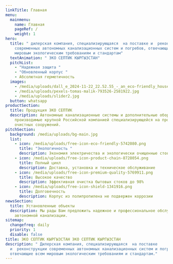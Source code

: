 ```yaml
---
linkTitle: Главная
menu:
  mainmenu:
    name: Главная
    pageRef: /
    weight: 1
hero:
  title: " дилерская компания, специализирующаяся  на поставке и  реконструкции
    современных автономных канализационных систем и погребов, отвечающие всем
    мировым экологическим требованиям и стандартам"
  textAnimation: " ЭКО СЕПТИК КЫРГЫЗСТАН"
  pitchList:
    - "Надежная защита "
    - "Обновленный корпус "
    - Абсолютная герметичность
  images:
    - /media/uploads/dall_e_2024-11-22_22.52.55_-_an_eco-friendly_house_situated_in_a_green_lush_environment._the_house_is_modern_with_sustainable_architectural_design_featuring_solar_panels_on_the_.webp
    - /media/uploads/pexels-tomas-malik-793526-2581922.jpg
    - /media/uploads/slider2.jpg
  button: whatsapp
productSection:
  title: Продукция ЭКО СЕПТИК
  description: Автономные канализационные системы и дополнительные оборудования,
    производимые крупной Российской компанией специализирующейся на производстве
    очистных сооружений.
pitchSection:
  background: /media/uploads/bg-main.jpg
  list:
    - icon: /media/uploads/free-icon-eco-friendly-5742080.png
      title: "Экологичность "
      description: Экономия электричества и экологически очищенные стоки
    - icon: /media/uploads/free-icon-product-chain-8728054.png
      title: Полный цикл
      description: Доставка, установка и техническое обслуживание
    - icon: /media/uploads/free-icon-premium-quality-5769911.png
      title: Высокое качество
      description: Эффективная очистка бытовых стоков до 98%
    - icon: /media/uploads/free-icon-shield-1341916.png
      title: Долговечность
      description: Корпус из полипропилена не подвержен коррозии
newsSection:
  title: Установленные объекты
  description: Мы рады Вам предложить надежное и профессиональное обслуживание
    автономной канализации.
sitemap:
  changefreq: daily
  priority: 1
  disable: false
title: ЭКО СЕПТИК КЫРГЫЗСТАН ЭКО СЕПТИК КЫРГЫЗСТАН
description: " Дилерская компания, специализирующаяся  на поставке
  и  реконструкции современных автономных канализационных систем и погребов,
  отвечающие всем мировым экологическим требованиям и стандартам."
---
```


